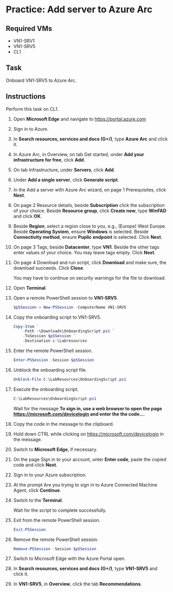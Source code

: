 # Practice: Add server to Azure Arc

## Required VMs

* VN1-SRV1
* VN1-SRV5
* CL1

## Task

Onboard VN1-SRV5 to Azure Arc.

## Instructions

Perform this task on CL1.

1. Open **Microsoft Edge** and navigate to <https://portal.azure.com>
1. Sign in to Azure.
1. In **Search resources, services and docs (G+/)**, type **Azure Arc** and click it.
1. In Azure Arc, in Overview, on tab Get started, under **Add your infrastructure for free**, click **Add**.
1. On tab Infrastructure, under **Servers**, click **Add**.
1. Under **Add a single server**, click **Generate script**.
1. In the Add a server with Azure Arc wizard, on page 1 Prerequisites, click **Next**.
1. On page 2 Resource details, beside **Subscription** click the subscription of your choice. Beside **Resource group**, click **Create new**, type **WinFAD** and click **OK**.
1. Beside **Region**, select a region close to you, e.g., (Europe) West Europe. Beside **Operating System**, ensure **Windows** is selected. Beside **Connectivity method**, ensure **Puplic endpoint** is selected. Click **Next**.
1. On page 3 Tags, beside **Datacenter**, type **VN1**. Beside the other tags enter values of your choice. You may leave tags empty. Click **Next**.
1. On page 4 Download and run script, click **Download** and make sure, the download succeeds. Click **Close**.

    You may have to continue on security warnings for the file to download.

1. Open **Terminal**.
1. Open a remote PowerShell session to **VN1-SRV5**.

    ````powershell
    $pSSession = New-PSSession -ComputerName VN1-SRV5
    ````

1. Copy the onboarding script to VN1-SRV5.

    ````powershell
    Copy-Item `
        -Path ~\Downloads\OnboardingScript.ps1 `
        -ToSession $pSSession `
        -Destination c:\Labresources
    ````

1. Enter the remote PowerShell session.

    ````powershell
    Enter-PSSession -Session $pSSession
    ````

1. Unblock the onboarding script file.

    ````powershell
    Unblock-File C:\LabResources\OnboardingScript.ps1
    ````

1. Execute the onboarding script.

    ````powershell
    C:\LabResources\OnboardingScript.ps1
    ````

    Wait for the message **To sign in, use a web browser to open the page https://microsoft.com/devicelogin and enter the the code...**.

1. Copy the code in the message to the clipboard.
1. Hold down CTRL while clicking on <https://microsoft.com/devicelogin> in the message.
1. Switch to **Microsoft Edge**, if necessary.
1. On the page Sign in to your account, unter **Enter code**, paste the copied code and click **Next**.
1. Sign in to your Azure subscription.
1. At the prompt Are you trying to sign in to Azure Connected Machine Agent, click **Continue**.

1. Switch to the **Terminal**.

    Wait for the script to complete successfully.

1. Exit from the remote PowerShell session.

    ````powershell
    Exit-PSSession
    ````

1. Remove the remote PowerShell session.

    ````powershell
    Remove-PSSession -Session $pSSession
    ````

1. Switch to Microsoft Edge with the Azure Portal open.
1. In **Search resources, services and docs (G+/)**, type **VN1-SRV5** and click it.
1. In **VN1-SRV5**, in **Overview**, click the tab **Recommendations**.
